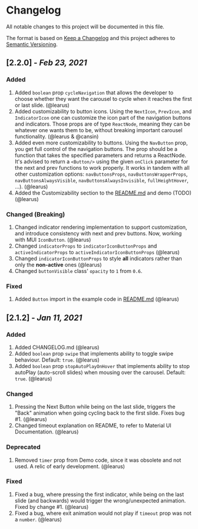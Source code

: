 # Changelog
All notable changes to this project will be documented in this file.

The format is based on [Keep a Changelog][Keep a Changelog] and this project adheres to [Semantic Versioning][Semantic Versioning].

## [2.2.0] - *Feb 23, 2021*

### Added

1. Added `boolean` prop `cycleNavigation` that allows the developer to choose whether they want the carousel to cycle when it reaches the first or last slide. (@learus)
2. Added customizability to button icons. Using the `NextIcon`, `PrevIcon`, and `IndicatorIcon` one can customize the icon part of the navigation buttons and indicators. Those props are of type `ReactNode`, meaning they can be whatever one wants them to be, without breaking important carousel functionality. (@learus & @cansin)
3. Added even more customizability to buttons. Using the `NavButton` prop, you get full control of the navigation buttons. The prop should be a function that takes the specified parameters and returns a ReactNode. It's advised to return a `<Button/>` using the given `onClick` parameter for the next and prev functions to work properly. It works in tandem with all other customization options: `navButtonsProps`, `navButtonsWrapperProps`, `navButtonsAlwaysVisible`, `navButtonsAlwaysInvisible`, `fullHeightHover`, ...). (@learus)
4. Added the Customizability section to the [README.md](README.md) and demo (TODO) (@learus)

### Changed (Breaking)

1. Changed indicator rendering implementation to support customization, and introduce consistency with next and prev buttons. Now, working with MUI `IconButton`. (@learus) 
2. Changed `indicatorProps` to `indicatorIconButtonProps` and `activeIndicatorProps` to `activeIndicatorIconButtonProps` (@learus)
3. Changed `indicatorIconButtonProps` to style **all** indicators rather than only the **non-active** ones (@learus)
4. Changed `buttonVisible` class' `opacity` to `1` from `0.6`.

### Fixed

1. Added `Button` import in the example code in [README.md](README.md) (@learus)

## [2.1.2] - *Jan 11, 2021*

### Added

1. Added CHANGELOG.md (@learus)
2. Added `boolean` prop `swipe` that implements ability to toggle swipe behaviour. Default: `true`. (@learus)
3. Added `boolean` prop `stopAutoPlayOnHover` that implements ability to stop autoPlay (auto-scroll slides) when mousing over the carousel. Default: `true`. (@learus)

### Changed

1. Pressing the Next Button while being on the last slide, triggers the "Back" animation when going cycling back to the first slide. Fixes bug #1. (@learus)
2. Changed timeout explanation on README, to refer to Material UI Documentation. (@learus)

### Deprecated

1. Removed `timer` prop from Demo code, since it was obsolete and not used. A relic of early development. (@learus)

### Fixed

1. Fixed a bug, where pressing the first indicator, while being on the last slide (and backwards) would trigger the wrong/unexpected animation. Fixed by change #1. (@learus)
2. Fixed a bug, where exit animation would not play if `timeout` prop was not a `number`. (@learus)



<!-- Links -->
[Keep a Changelog]: https://keepachangelog.com/
[Semantic Versioning]: https://semver.org/

<!-- Versions -->
[0.0.2]: https://github.com/Author/Repository/compare/v0.0.1..v0.0.2
[0.0.1]: https://github.com/Author/Repository/releases/v0.0.1